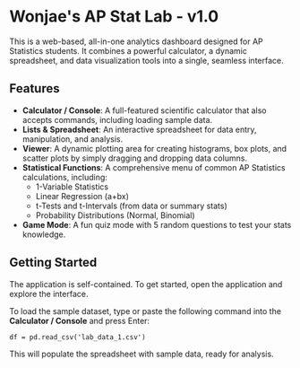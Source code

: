 # Wonjae's AP Stat Lab - v1.0

This is a web-based, all-in-one analytics dashboard designed for AP Statistics students. It combines a powerful calculator, a dynamic spreadsheet, and data visualization tools into a single, seamless interface.

## Features

*   **Calculator / Console**: A full-featured scientific calculator that also accepts commands, including loading sample data.
*   **Lists & Spreadsheet**: An interactive spreadsheet for data entry, manipulation, and analysis.
*   **Viewer**: A dynamic plotting area for creating histograms, box plots, and scatter plots by simply dragging and dropping data columns.
*   **Statistical Functions**: A comprehensive menu of common AP Statistics calculations, including:
    *   1-Variable Statistics
    *   Linear Regression (a+bx)
    *   t-Tests and t-Intervals (from data or summary stats)
    *   Probability Distributions (Normal, Binomial)
*   **Game Mode**: A fun quiz mode with 5 random questions to test your stats knowledge.

## Getting Started

The application is self-contained. To get started, open the application and explore the interface.

To load the sample dataset, type or paste the following command into the **Calculator / Console** and press Enter:

`df = pd.read_csv('lab_data_1.csv')`

This will populate the spreadsheet with sample data, ready for analysis.
